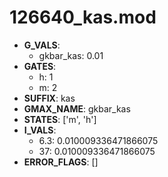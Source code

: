 # 126640_kas.mod

- **G_VALS**:
  - gkbar_kas: 0.01
- **GATES**:
  - h: 1
  - m: 2
- **SUFFIX**: kas
- **GMAX_NAME**: gkbar_kas
- **STATES**: ['m', 'h']
- **I_VALS**:
  - 6.3: 0.010009336471866075
  - 37: 0.010009336471866075
- **ERROR_FLAGS**: []
